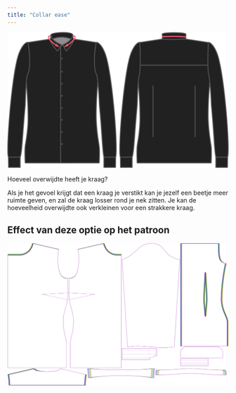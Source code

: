 ```yaml
---
title: "Collar ease"
---
```


![Overwijdte kraag](collarease.svg)

Hoeveel overwijdte heeft je kraag?

Als je het gevoel krijgt dat een kraag je verstikt kan je jezelf een beetje meer ruimte geven, en zal de kraag losser rond je nek zitten. Je kan de hoeveelheid overwijdte ook verkleinen voor een strakkere kraag.

## Effect van deze optie op het patroon

![Deze afbeelding toont het effect van deze optie door meerdere varianten die een andere waarde hebben voor deze optie te vervangen](simone_collarease_sample.svg "Effect van deze optie op het patroon")
